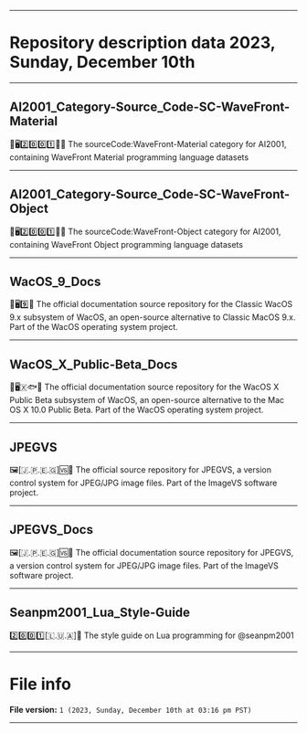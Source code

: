 
***

# Repository description data 2023, Sunday, December 10th

---

## AI2001_Category-Source_Code-SC-WaveFront-Material

🧠️🖥️2️⃣️0️⃣️0️⃣️1️⃣️💾️📜️ The sourceCode:WaveFront-Material category for AI2001, containing WaveFront Material programming language datasets

---

## AI2001_Category-Source_Code-SC-WaveFront-Object

🧠️🖥️2️⃣️0️⃣️0️⃣️1️⃣️💾️📜️ The sourceCode:WaveFront-Object category for AI2001, containing WaveFront Object programming language datasets

---

## WacOS_9_Docs

🍏️🖥️9️⃣️📖️ The official documentation source repository for the Classic WacOS 9.x subsystem of WacOS, an open-source alternative to Classic MacOS 9.x. Part of the WacOS operating system project.

---

## WacOS_X_Public-Beta_Docs

🍏️🖥️🇽🐟️📖️ The official documentation source repository for the WacOS X Public Beta subsystem of WacOS, an open-source alternative to the Mac OS X 10.0 Public Beta. Part of the WacOS operating system project.

---

## JPEGVS

🖼️[🇯.🇵.🇪.🇬]🆚️💾️ The official source repository for JPEGVS, a version control system for JPEG/JPG image files. Part of the ImageVS software project.

---

## JPEGVS_Docs

🖼️[🇯.🇵.🇪.🇬]🆚️📖️ The official documentation source repository for JPEGVS, a version control system for JPEG/JPG image files. Part of the ImageVS software project.

---

## Seanpm2001_Lua_Style-Guide

2️⃣️0️⃣️0️⃣️1️⃣️[🇱.🇺.🇦]📔️ The style guide on Lua programming for @seanpm2001

***

# File info

**File version:** `1 (2023, Sunday, December 10th at 03:16 pm PST)`

***

